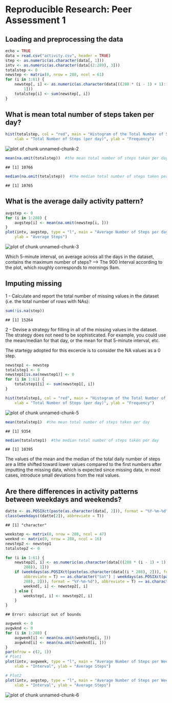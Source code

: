 # Reproducible Research: Peer Assessment 1

## Loading and preprocessing the data

```r
echo = TRUE
data = read.csv("activity.csv", header = TRUE)
step <- as.numeric(as.character(data[, 1]))
intv <- as.numeric(as.character(data[(2:289), 3]))
totalstep <- 0
newstep <- matrix(0, nrow = 288, ncol = 61)
for (i in 1:61) {
    newstep[, i] <- as.numeric(as.character(data[((288 * (i - 1) + 1):(i * 288)), 
        1]))
    totalstep[i] <- sum(newstep[, i])
}
```


## What is mean total number of steps taken per day?

```r
hist(totalstep, col = "red", main = "Histogram of the Total Number of Steps per day", 
    xlab = "Total Number of Steps (per day)", ylab = "Frequency")
```

![plot of chunk unnamed-chunk-2](figure/unnamed-chunk-2.png) 

```r
mean(na.omit(totalstep))  #the mean total number of steps taken per day
```

```
## [1] 10766
```

```r
median(na.omit(totalstep))  #the median total number of steps taken per day
```

```
## [1] 10765
```



## What is the average daily activity pattern?

```r
avgstep <- 0
for (i in 1:288) {
    avgstep[i] <- mean(na.omit(newstep[i, ]))
}
plot(intv, avgstep, type = "l", main = "Average Number of Steps per day", xlab = "Interval", 
    ylab = "Average Steps")
```

![plot of chunk unnamed-chunk-3](figure/unnamed-chunk-3.png) 

Which 5-minute interval, on average across all the days in the dataset, contains the maximum number of steps?
 --> The 900 Interval according to the plot, which roughly corresponds to mornings 9am.
 
 
## Imputing missing 
1 - Calculate and report the total number of missing values in the dataset (i.e. the total number of rows with NAs):

```r
sum(!is.na(step))
```

```
## [1] 15264
```

2 - Devise a strategy for filling in all of the missing values in the dataset. The strategy does not need to be sophisticated. For example, you could use the mean/median for that day, or the mean for that 5-minute interval, etc.

The startegy adopted for this excercie is to consider the NA values as a 0 step.

```r
newstep1 <- newstep
totalstep1 <- 0
newstep1[is.na(newstep1)] <- 0
for (i in 1:61) {
    totalstep1[i] <- sum(newstep1[, i])
}

hist(totalstep1, col = "red", main = "Histogram of the Total Number of Steps per day", 
    xlab = "Total Number of Steps (per day)", ylab = "Frequency")
```

![plot of chunk unnamed-chunk-5](figure/unnamed-chunk-5.png) 

```r
mean(totalstep1)  #the mean total number of steps taken per day
```

```
## [1] 9354
```

```r
median(totalstep1)  #the median total number of steps taken per day
```

```
## [1] 10395
```

The values of the mean and the median of the total daily number of steps are a little shifted toward lower values compared to the first numbers after imputting the missing data, which is expected since 
missing data, in most cases, introduce small deviations from the real values.

## Are there differences in activity patterns between weekdays and weekends?

```r
datte <- as.POSIXct(paste(as.character(data[, 2])), format = "%Y-%m-%d")
class(weekdays((datte[2]), abbreviate = T))
```

```
## [1] "character"
```

```r
weekstep <- matrix(0, nrow = 288, ncol = 47)
weeknd <- matrix(0, nrow = 288, ncol = 16)
newstep2 <- newstep1
totalstep2 <- 0

for (i in 1:61) {
    newstep2[, i] <- as.numeric(as.character(data[((288 * (i - 1) + 1):(i * 
        288)), 1]))
    if (weekdays(as.POSIXct(paste(as.character(data[(i * 288), 2])), format = "%Y-%m-%d"), 
        abbreviate = T) == as.character("Sat") | weekdays(as.POSIXct(paste(as.character(data[(i * 
        288), 2])), format = "%Y-%m-%d"), abbreviate = T) == as.character("Sun")) {
        weeknd[, i] <- newstep2[, i]
    } else {
        weekstep[, i] <- newstep2[, i]
    }
}
```

```
## Error: subscript out of bounds
```

```r
avgweek <- 0
avgwknd <- 0
for (i in 1:288) {
    avgweek[i] <- mean(na.omit(weekstep[i, ]))
    avgwknd[i] <- mean(na.omit(weeknd[i, ]))
}
par(mfrow = c(2, 1))
# Plot1
plot(intv, avgweek, type = "l", main = "Average Number of Steps per Week day", 
    xlab = "Interval", ylab = "Average Steps")

# Plot2
plot(intv, avgstep, type = "l", main = "Average Number of Steps per Weekend day", 
    xlab = "Interval", ylab = "Average Steps")
```

![plot of chunk unnamed-chunk-6](figure/unnamed-chunk-6.png) 

